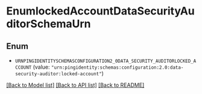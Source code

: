 # EnumlockedAccountDataSecurityAuditorSchemaUrn

## Enum


* `URNPINGIDENTITYSCHEMASCONFIGURATION2_0DATA_SECURITY_AUDITORLOCKED_ACCOUNT` (value: `"urn:pingidentity:schemas:configuration:2.0:data-security-auditor:locked-account"`)


[[Back to Model list]](../README.md#documentation-for-models) [[Back to API list]](../README.md#documentation-for-api-endpoints) [[Back to README]](../README.md)


